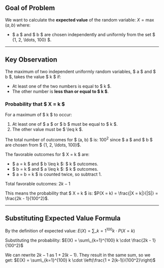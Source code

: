 ## Goal of Problem

We want to calculate the **expected value** of the random variable: $X = \max(a, b)$ where:

- $ a $ and $ b $ are chosen independently and uniformly from the set $ \{1, 2, \ldots, 100\} $.

---

## **Key Observation**

The maximum of two independent uniformly random variables, $ a $ and $ b $, takes the value $ k $ if:

- At least one of the two numbers is equal to $ k $.
- The other number is **less than or equal to $ k $**.

### **Probability that $ X = k $**

For a maximum of $ k $ to occur:

1. At least one of $ a $ or $ b $ must be equal to $ k $.
2. The other value must be $ \leq k $.

The total number of outcomes for $ (a, b) $ is: $100^2$ since $ a $ and $ b $ are chosen from $ \{1, 2, \ldots, 100\}$.

The favorable outcomes for $ X = k $ are:

- $ a = k $ and $ b \leq k $: $ k $ outcomes.
- $ b = k $ and $ a \leq k $: $ k $ outcomes.
- $ a = b = k $ is counted twice, so subtract 1.

Total favorable outcomes: $2k - 1$

This means the probability that $ X = k $ is: $P(X = k) = \frac{|X = k|}{|S|} = \frac{2k - 1}{100^2}$.

---

## **Substituting Expected Value Formula**

By the definition of expected value: $E(X) = \sum\_{k=1}^{100} k \cdot P(X = k)$

Substituting the probability: $E(X) = \sum\_{k=1}^{100} k \cdot \frac{2k - 1}{100^2}$

We can rewrite $2k-1$ as $1 + 2(k-1)$. They result in the same sum, so we get: $E(X) = \sum\_{k=1}^{100} k \cdot \left(\frac{1 + 2(k-1)}{100^2}\right)$
